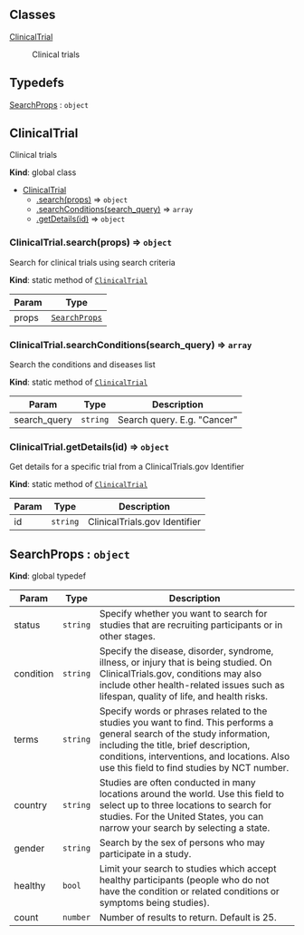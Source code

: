 ## Classes

<dl>
<dt><a href="#ClinicalTrial">ClinicalTrial</a></dt>
<dd><p>Clinical trials</p>
</dd>
</dl>

## Typedefs

<dl>
<dt><a href="#SearchProps">SearchProps</a> : <code>object</code></dt>
<dd></dd>
</dl>

<a name="ClinicalTrial"></a>

## ClinicalTrial
Clinical trials

**Kind**: global class  

* [ClinicalTrial](#ClinicalTrial)
    * [.search(props)](#ClinicalTrial.search) ⇒ <code>object</code>
    * [.searchConditions(search_query)](#ClinicalTrial.searchConditions) ⇒ <code>array</code>
    * [.getDetails(id)](#ClinicalTrial.getDetails) ⇒ <code>object</code>

<a name="ClinicalTrial.search"></a>

### ClinicalTrial.search(props) ⇒ <code>object</code>
Search for clinical trials using search criteria

**Kind**: static method of [<code>ClinicalTrial</code>](#ClinicalTrial)  

| Param | Type |
| --- | --- |
| props | [<code>SearchProps</code>](#SearchProps) | 

<a name="ClinicalTrial.searchConditions"></a>

### ClinicalTrial.searchConditions(search_query) ⇒ <code>array</code>
Search the conditions and diseases list

**Kind**: static method of [<code>ClinicalTrial</code>](#ClinicalTrial)  

| Param | Type | Description |
| --- | --- | --- |
| search_query | <code>string</code> | Search query. E.g. "Cancer" |

<a name="ClinicalTrial.getDetails"></a>

### ClinicalTrial.getDetails(id) ⇒ <code>object</code>
Get details for a specific trial from a ClinicalTrials.gov Identifier

**Kind**: static method of [<code>ClinicalTrial</code>](#ClinicalTrial)  

| Param | Type | Description |
| --- | --- | --- |
| id | <code>string</code> | ClinicalTrials.gov Identifier |

<a name="SearchProps"></a>

## SearchProps : <code>object</code>
**Kind**: global typedef  

| Param | Type | Description |
| --- | --- | --- |
| status | <code>string</code> | Specify whether you want to search for studies that are recruiting participants or in other stages. |
| condition | <code>string</code> | Specify the disease, disorder, syndrome, illness, or injury that is being studied. On ClinicalTrials.gov, conditions may also include other health-related issues such as lifespan, quality of life, and health risks. |
| terms | <code>string</code> | Specify words or phrases related to the studies you want to find. This performs a general search of the study information, including the title, brief description, conditions, interventions, and locations. Also use this field to find studies by NCT number. |
| country | <code>string</code> | Studies are often conducted in many locations around the world. Use this field to select up to three locations to search for studies. For the United States, you can narrow your search by selecting a state. |
| gender | <code>string</code> | Search by the sex of persons who may participate in a study. |
| healthy | <code>bool</code> | Limit your search to studies which accept healthy participants (people who do not have the condition or related conditions or symptoms being studies). |
| count | <code>number</code> | Number of results to return. Default is 25. |

